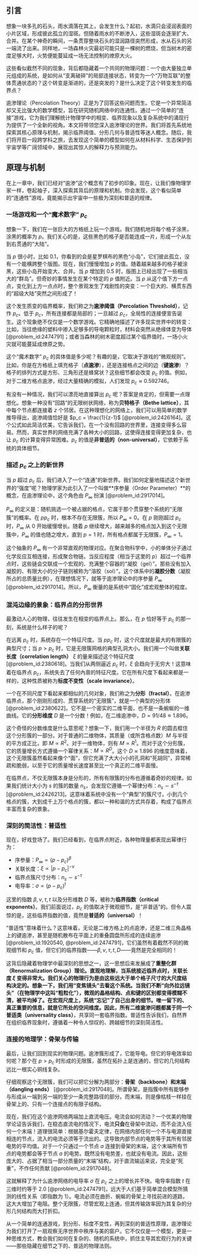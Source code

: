 ## 引言
想象一块多孔的石头，雨水滴落在其上，会发生什么？起初，水滴只会浸润表面的小片区域，形成彼此孤立的湿斑。但随着雨水的不断渗入，这些湿斑会逐渐扩大、合并。在某个神奇的瞬间，一条贯穿整块石头的湿润路径突然形成，水从石头的另一端流了出来。同样地，一场森林火灾最初可能只是一棵树的燃烧，但当树木的密度足够大时，火势便能蔓延成一场无法控制的燎原大火。

这些看似截然不同的现象，背后都隐藏着一个共同的物理问题：一个由大量独立单元组成的系统，是如何从“支离破碎”的局部连接状态，转变为一个“万物互联”的整体贯通状态的？这个转变是渐进的，还是突发的？是什么决定了这个转变发生的临界点？

逾渗理论（Percolation Theory）正是为了回答这些问题而生。它是一个异常简洁却又无比强大的数学模型，旨在研究随机网络中的连通性。通过一个简单的“连接”游戏，它为我们理解统计物理学中的相变、临界现象以及复杂系统中的涌现行为提供了一个全新的视角。本文将带领您深入逾渗理论的世界。我们将首先系统地探索其核心原理与机制，揭示临界阈值、分形几何与普适性等迷人概念。随后，我们将开启一段跨学科之旅，去发现这个简单的模型如何在从材料科学、生态保护到宇宙学等广阔领域中，展现出其惊人的解释力与预测能力。

## 原理与机制

在上一章中，我们已经对“逾渗”这个概念有了初步的印象。现在，让我们像物理学家一样，卷起袖子，深入探索其背后的原理和机制。你会发现，这个看似简单的“连通性”游戏，竟能揭示出宇宙中一些极为深刻和普适的规律。

### 一场游戏和一个“魔术数字” $p_c$

想象一下，我们在一张巨大的方格纸上玩一个游戏。我们随机地将每个格子涂黑，涂黑的概率为 $p$。我们关心的是，这些黑色的格子是否能连成一片，形成一个从左到右贯通的“大陆”。

当 $p$ 很小时，比如 $0.1$，你看到的会是星罗棋布的黑色“小岛”，它们彼此孤立，没有一个能横跨整个版图。现在，我们慢慢增加 $p$ 的值。随着越来越多的格子被涂黑，这些小岛开始变大、合并。当 $p$ 增加到 $0.5$ 时，版图上已经出现了一些相当大的“群岛”。但奇妙的事情发生在某个特定的 $p$ 值附近。当 $p$ 从这个值下方一点点，变化到上方一点点时，整个景观发生了戏剧性的突变：一个巨大的、横贯东西的“超级大陆”突然之间形成了！

这个发生质变的临界概率，我们称之为**逾渗阈值（Percolation Threshold）**，记作 $p_c$。低于 $p_c$，所有连接都是局部的；一旦越过 $p_c$，全局性的连接便宣告诞生。这个现象绝不仅仅是一个数学游戏。它精确地描述了许多现实世界中的转变：比如，当往绝缘的塑料中掺入足够多的导电颗粒时，材料会突然从绝缘体变为导体 [@problem_id:2474791]；或者当森林的树木密度超过某个临界值时，一场小火灾就可能蔓延成燎原之势。

这个“魔术数字” $p_c$ 的具体值是多少呢？有趣的是，它取决于游戏的“微观规则”。比如，你是在方格纸上填充格子（**点逾渗**），还是连接格点之间的边（**键逾渗**）？格子的排列方式是方形、三角形还是蜂窝状？这些细节都会改变 $p_c$ 的值。例如，对于二维方格点逾渗，经过大量精确的模拟，人们发现 $p_c \approx 0.592746$。

有没有一种情况，我们可以漂亮地直接算出 $p_c$ 呢？答案是肯定的，但需要一点理想化。想象一种没有“回路”的无限树状网络，称为**贝特格子（Bethe lattice）**，其中每个节点都连接着 $z$ 个邻居。在这种理想化的网络上，我们可以用简单的数学推导得出，逾渗阈值恰好是 $p_c = \frac{1}{z-1}$ [@problem_id:2426164]。这个公式如此简洁优美，它告诉我们，在一个没有回路的世界里，连接变得多么容易。然而，真实世界的网络充满了各种大小的回路，这使得连接变得更加复杂，也让 $p_c$ 的计算变得异常困难。$p_c$ 的值是**非普适的（non-universal）**，它依赖于系统的具体细节。

### 描述 $p_c$ 之上的新世界

当 $p$ 超过 $p_c$ 后，我们进入了一个“连通”的新世界。我们如何定量地描述这个新世界的“强度”呢？物理学家为此引入了一个叫做**序参量（Order Parameter）**的概念，在逾渗理论中，这个角色由 $P_\infty$ 扮演 [@problem_id:2917014]。

$P_\infty$ 的定义是：随机挑选一个被占据的格点，它属于那个贯穿整个系统的“无限簇”的概率。在 $p  p_c$ 时，根本不存在无限簇，所以 $P_\infty = 0$。在 $p$ 刚刚超过 $p_c$ 时，$P_\infty$ 从 $0$ 开始缓慢增长。随着 $p$ 继续增大，越来越多的格点加入到这个无限簇中，$P_\infty$ 的值也随之增大，直到 $p=1$ 时，所有格点都属于无限簇，$P_\infty = 1$。

这个抽象的 $P_\infty$ 有一个非常直观的物理对应。在聚合物科学中，小的单体分子通过化学反应互相连接，形成聚合物链。当反应程度（相当于这里的 $p$）超过一个临界点时，这些链会交联成一个宏观的、充满整个容器的“凝胶（gel）”。那些没有加入凝胶的、有限大小的分子链则被称为“溶胶（sol）”。这个体系中的**凝胶分数**（凝胶所占的总质量比例），在理想情况下，就等于逾渗理论中的序参量 $P_\infty$ [@problem_id:2917014]。所以，$P_\infty$ 衡量的是系统中“固化”成宏观整体的程度。

### 混沌边缘的景象：临界点的分形世界

最激动人心的物理，往往发生在相变的临界点上。那么，在 $p$ 恰好等于 $p_c$ 的那一刻，系统是什么样子的呢？

在远离 $p_c$ 时，系统存在一个特征尺度。当 $p  p_c$ 时，这个尺度就是最大的有限簇的典型尺寸；当 $p > p_c$ 时，它是无限簇网格的典型孔洞大小。我们用一个叫做**关联长度（correlation length）** $\xi$ 的量来描述这个特征尺度 [@problem_id:2380618]。当我们从两侧逼近 $p_c$ 时，$\xi$ 会趋向于无穷大！这意味着在临界点 $p_c$，系统失去了任何內禀的特征尺度。它在所有尺度下看起来都是一样的，这种性质被称为**标度不变性（scale invariance）**。

一个在不同尺度下看起来都相似的几何对象，我们称之为**分形（fractal）**。在逾渗临界点，那个刚刚形成的、贯穿系统的“无限簇”，就是一个典型的分形体 [@problem_id:2380622]。它不是一个密实的二维平面，也不是一条蜿蜒的一维曲线。它的**分形维度** $D$ 是一个分数！例如，在二维逾渗中，$D = 91/48 \approx 1.896$。

这个奇怪的分数维度是什么意思呢？想象一下，我们用一个半径为 $R$ 的圆去框住这个分形簇的一部分。对于普通的二维物体，其质量（或所含格点数）$M$ 与半径的平方成正比，即 $M \propto R^2$。对于一维物体，则有 $M \propto R^1$。而对于这个分形簇，它的质量增长方式遵循一个幂律关系：$M \propto R^D$。这个 $D \approx 1.896$ 的维度意味着，这个无限簇虽然看起来像个“面”，但它充满了大大小小的孔洞和“死胡同”，异常稀疏和脆弱，以至于它的质量增长速度甚至比一个真正的二维平面慢。

在临界点，不仅无限簇本身是分形的，所有有限簇的分布也遵循着奇妙的规律。如果我们统计大小为 $s$ 的簇的数量 $n_s$，会发现它遵循一个幂律分布：$n_s \sim s^{-\tau}$ [@problem_id:2426213]。这意味着系统中没有一个“典型”的簇尺寸。小到几个格点的簇，大到成千上万个格点的簇，都以一种和谐的方式共存着，构成了临界点丰富而复杂的景象。

### 深刻的简洁性：普适性

现在，好戏登场了。我们已经看到，在临界点附近，各种物理量都表现出幂律行为：
- 序参量：$P_\infty \propto (p - p_c)^\beta$
- 关联长度：$\xi \propto |p - p_c|^{-\nu}$
- 临界点簇尺寸分布：$n_s \sim s^{-\tau}$
- 电导率：$\sigma \propto (p - p_c)^t$

这里的指数 $\beta, \nu, \tau, t$ 以及分形维数 $D$ 等，被称为**临界指数（critical exponents）**。我们前面说过，$p_c$ 的值取决于微观细节，是“非普适”的。但令人震惊的是，这些临界指数的值，竟然是**普适的（universal）**！

“普适性”意味着什么？这意味着，无论是二维方格上的点逾渗，还是二维三角晶格上的键逾渗，甚至是随机散布在平面上的重叠圆盘所形成的连续逾渗 [@problem_id:1920540, @problem_id:2474791]，它们虽然有着截然不同的微观细节和 $p_c$ 值，但它们的临界指数——$\beta, \nu, \tau, t, D$——竟然是完全相同的！

这背后隐藏着物理学中最深刻的思想之一，这一思想后来发展成了**重整化群（Renormalization Group）**理论。直观地理解，当系统接近临界点时，关联长度 $\xi$ 变得非常大。我们关心的物理行为是由这些远大于单个格子尺寸的大尺度结构决定的。想象一下，我们用“变焦镜头”去看这个系统。当我们不断“向外拉远镜头”（在物理学中这叫“粗粒化”），微观的晶格结构、点和键的区别都变得模糊不清，被平均掉了。在宏观尺度上，系统“忘记”了自己出身的细节。唯一留下的、真正重要的信息，就是它所处的空间维度。因此，所有二维逾渗问题都属于同一个**普适类（universality class）**，共享同一套临界指数。普适性告诉我们，自然界在组织临界现象时，遵循着一种令人惊叹的、跨越细节的深刻简洁性。

### 连接的地理学：骨架与传输

最后，让我们回到现实的物理问题。逾渗簇形成了，它能导电。但它的导电效率如何呢？那个在 $p > p_c$ 时形成的无限簇，虽然在拓扑上是连通的，但它的几何结构远比一根实心铜线复杂。

仔细观察这个无限簇，我们可以把它分解为两部分：**骨架（backbone）**和**末端（dangling ends）** [@problem_id:2917048]。所谓骨架，是指簇中所有能够参与形成从一端到另一端的至少一条完整路径的部分。而末端，则是像枯枝一样挂在骨架上的、只有一个连接点的有限子结构。

现在，我们在这个逾渗网络两端加上直流电压。电流会如何流动？一个优美的物理学论证告诉我们，在稳态直流电的情况下，电流**只会**在骨架中流动，而不会流入任何一个末端！道理很简单：根据基尔霍夫定律，在网络内部任何一个不与电源直接相连的节点，流入的电流必须等于流出的。这导致内部节点的电势等于其所有邻居电势的平均值。对于一个只通过一个节点 $a$ 连接到骨架的末端，这个末端所有节点的电势都会等于节点 $a$ 的电势。既然没有电势差，也就没有电流。因此，这些庞大的、占据了相当一部分质量的“末端”结构，对于直流输运来说，完全是“死重”，不作任何贡献 [@problem_id:2917048]。

这就解释了为什么逾渗网络的电导率 $\sigma$ 在 $p_c$ 之上的增长并不快。电导率指数 $t$ 在三维时约等于 $2.0$ [@problem_id:2474791]，远大于人们基于简单混合模型所猜测的线性关系（即指数为 $1$）。电流必须在曲折、蜿蜒的骨架上寻找前进的道路，这大大增加了电阻。整个无限簇，尽管宏观上连通，但其传输效率因为其复杂的分形几何结构而大打折扣。

从一个简单的连通游戏，到分形、标度不变性，再到深刻的普适性原理，逾渗理论为我们打开了一扇观察无序世界中秩序与美的窗户。它不仅仅是一个模型，更是一种思维方式，教会我们如何在复杂的、随机的系统中，抓住主导其宏观行为的关键——那些隐藏在细节之下的、普适的物理法则。